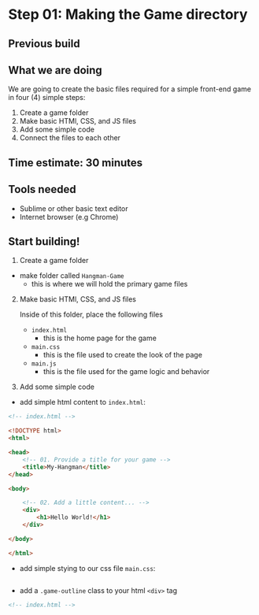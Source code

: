 # Step 01: Making the Game directory

## Previous build

## What we are doing
We are going to create the basic files required for a simple front-end game in four (4) simple steps:

1. Create a game folder
2. Make basic HTMl, CSS, and JS files
3. Add some simple code
4. Connect the files to each other

## Time estimate:  30 minutes

## Tools needed
- Sublime or other basic text editor
- Internet browser (e.g Chrome)

## Start building!

1. Create a game folder
- make folder called `Hangman-Game`
	- this is where we will hold the primary game files


2. Make basic HTMl, CSS, and JS files
	
	Inside of this folder, place the following files
	- `index.html`
		- this is the home page for the game
	- `main.css`
		- this is the file used to create the look of the page
	- `main.js`
		- this is the file used for the game logic and behavior

3. Add some simple code
- add simple html content to `index.html`:

```html
<!-- index.html -->

<!DOCTYPE html>
<html>

<head>
	<!-- 01. Provide a title for your game -->
	<title>My-Hangman</title>
</head>

<body>

	<!-- 02. Add a little content... -->
	<div>
		<h1>Hello World!</h1>
	</div>

</body>

</html>
```

- add simple stying to our css file `main.css`:

```css


```
- add a `.game-outline` class to your html `<div>` tag

```html
<!-- index.html -->


```
